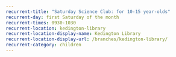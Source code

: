 ```yaml
---
recurrent-title: "Saturday Science Club: for 10-15 year-olds"
recurrent-day: first Saturday of the month
recurrent-times: 0930-1030
recurrent-location: kedington-library
recurrent-location-display-name: Kedington Library
recurrent-location-display-url: /branches/kedington-library/
recurrent-category: children
---
```

